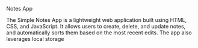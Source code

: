 Notes App

The Simple Notes App is a lightweight web application built using HTML, CSS, and JavaScript.
It allows users to create, delete, and update notes, and automatically sorts them based on the most recent edits.
The app also leverages local storage
